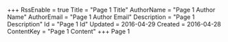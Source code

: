 +++
RssEnable = true
Title = "Page 1 Title"
AuthorName = "Page 1 Author Name"
AuthorEmail = "Page 1 Author Email"
Description = "Page 1 Description"
Id = "Page 1 Id"
Updated = 2016-04-29
Created = 2016-04-28
ContentKey = "Page 1 Content"
+++
Page 1
